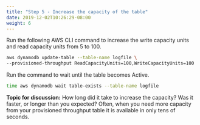 ```yaml
---
title: "Step 5 - Increase the capacity of the table"
date: 2019-12-02T10:26:29-08:00
weight: 6
---
```



Run the following AWS CLI command to increase the write capacity units and read capacity units from 5 to 100.
```bash
aws dynamodb update-table --table-name logfile \
--provisioned-throughput ReadCapacityUnits=100,WriteCapacityUnits=100
```

Run the command to wait until the table becomes Active.
```bash
time aws dynamodb wait table-exists --table-name logfile
```

**Topic for discussion:** How long did it take to increase the capacity? Was it faster, or longer than you expected? Often, when  you need more capacity from your provisioned throughput table it is available in only tens of seconds.
